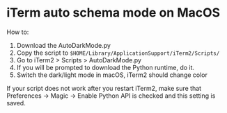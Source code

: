 # iTerm auto schema mode on MacOS
How to:

1. Download the AutoDarkMode.py
2. Copy the script to `$HOME/Library/ApplicationSupport/iTerm2/Scripts/`
3. Go to iTerm2 > Scripts > AutoDarkMode.py
4. If you will be prompted to download the Python runtime, do it.
5. Switch the dark/light mode in macOS, iTerm2 should change color

If your script does not work after you restart iTerm2,
make sure that Preferences -> Magic -> Enable Python API is checked and this setting is saved.
